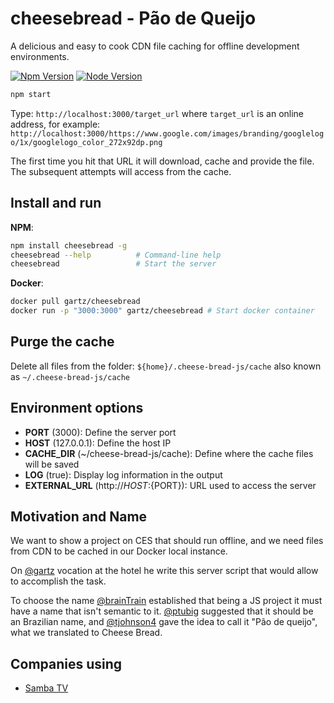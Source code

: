 # cheesebread - Pão de Queijo
A delicious and easy to cook CDN file caching for offline development environments.

[![Npm Version](https://img.shields.io/npm/v/cheesebread.svg)](https://npmjs.com/package/cheesebread)
[![Node Version](https://img.shields.io/node/v/cheesebread.svg)](https://npmjs.com/package/cheesebread)

```bash
npm start
```

Type: `http://localhost:3000/target_url` where `target_url` is an online address, for example: `http://localhost:3000/https://www.google.com/images/branding/googlelogo/1x/googlelogo_color_272x92dp.png`

The first time you hit that URL it will download, cache and provide the file. The subsequent attempts will access from the cache.

## Install and run

**NPM**:
```bash
npm install cheesebread -g
cheesebread --help          # Command-line help
cheesebread                 # Start the server
```

**Docker**:
```bash
docker pull gartz/cheesebread
docker run -p "3000:3000" gartz/cheesebread # Start docker container
```

## Purge the cache

Delete all files from the folder: `${home}/.cheese-bread-js/cache` also known as `~/.cheese-bread-js/cache`

## Environment options

* **PORT** (3000): Define the server port
* **HOST** (127.0.0.1): Define the host IP
* **CACHE_DIR** (~/cheese-bread-js/cache): Define where the cache files will be saved
* **LOG** (true): Display log information in the output
* **EXTERNAL_URL** (http://${HOST}:${PORT}): URL used to access the server

## Motivation and Name

We want to show a project on CES that should run offline, and we need files from CDN to be cached in our Docker local 
instance.

On [@gartz](https://github.com/gartz) vocation at the hotel he write this server script that would allow to accomplish 
the task.

To choose the name [@brainTrain](https://github.com/brainTrain) established that being a JS project it must have a name 
that isn't semantic to it. [@ptubig](https://github.com/ptubig) suggested that it should be an Brazilian name, and 
[@tjohnson4](https://github.com/tjohnson4) gave the idea to call it "Pão de queijo", what we translated to Cheese Bread.

## Companies using

* [Samba TV](https://samba.tv/)
